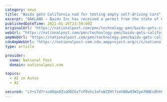 ```yaml
---
category: news
title: "Baidu gets California nod for testing empty self-driving cars"
excerpt: "OAKLAND — Baidu Inc has received a permit from the state of California to test self-driving cars without a driver behind the wheel, the state’s Department of Motor Vehicles said on Wednesday."
publishedDateTime: 2021-01-26T23:59:00Z
originalUrl: "https://nationalpost.com/pmn/technology-pmn/baidu-gets-california-nod-for-testing-empty-self-driving-cars"
webUrl: "https://nationalpost.com/pmn/technology-pmn/baidu-gets-california-nod-for-testing-empty-self-driving-cars"
ampWebUrl: "https://nationalpost.com/pmn/technology-pmn/baidu-gets-california-nod-for-testing-empty-self-driving-cars/wcm/d15c9ea4-b1e6-4af0-8483-a093f259084b/amp/"
cdnAmpWebUrl: "https://nationalpost-com.cdn.ampproject.org/c/s/nationalpost.com/pmn/technology-pmn/baidu-gets-california-nod-for-testing-empty-self-driving-cars/wcm/d15c9ea4-b1e6-4af0-8483-a093f259084b/amp/"
type: article

provider:
  name: National Post
  domain: nationalpost.com

topics:
  - AI in Autos
  - AI

secured: "LY+i7d7rsuOOqo8ZsoDDIGxTcP8vhc1oFsWZZHt7zohBDw93WJym7HNEv8hX6yEXZ2KgtbX0cllhKjDqBMXA5RM91cqkEisJLstnBEXCd7271+im0VpkJB5dP8yKPLtRmza+G1rx9ewoydsB5OpH7IdMNQw1cbZxIRPXE8cr+ip+pafWrSnxwF567A8HdKHl9C4Kxo4N9n+d6f/rakkUM0RxbmstYC+v2OPmjJMBBa6r4Hs9Y3rI+j2LmMniRJwIE/YaoohabJsC70trC+hAZ7NtUv3TNGaVM8PR913bwXbq/flnNRsaNpv7bHViwstV3h1JK5+YMcmzAAO7jxwFsEtl+r4ytdsnOK9ACLvcGLI=;HPxiQhDghNAbZ6CyORQIlA=="
---
```


